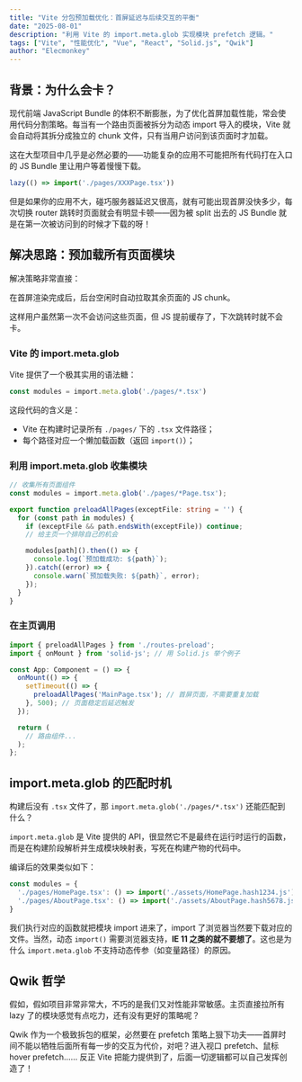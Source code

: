 ```yaml
---
title: "Vite 分包预加载优化：首屏延迟与后续交互的平衡"
date: "2025-08-01"
description: "利用 Vite 的 import.meta.glob 实现模块 prefetch 逻辑。"
tags: ["Vite", "性能优化", "Vue", "React", "Solid.js", "Qwik"]
author: "Elecmonkey"
---
```


## 背景：为什么会卡？

现代前端 JavaScript Bundle 的体积不断膨胀，为了优化首屏加载性能，常会使用代码分割策略。每当有一个路由页面被拆分为动态 import 导入的模块，Vite 就会自动将其拆分成独立的 chunk 文件，只有当用户访问到该页面时才加载。

这在大型项目中几乎是必然必要的——功能复杂的应用不可能把所有代码打在入口的 JS Bundle 里让用户等着慢慢下载。

```typescript
lazy(() => import('./pages/XXXPage.tsx'))
```

但是如果你的应用不大，碰巧服务器延迟又很高，就有可能出现首屏没快多少，每次切换 router 跳转时页面就会有明显卡顿——因为被 split 出去的 JS Bundle 就是在第一次被访问到的时候才下载的呀！

## 解决思路：预加载所有页面模块

解决策略非常直接：

在首屏渲染完成后，后台空闲时自动拉取其余页面的 JS chunk。

这样用户虽然第一次不会访问这些页面，但 JS 提前缓存了，下次跳转时就不会卡。

### Vite 的 import.meta.glob

Vite 提供了一个极其实用的语法糖：

```typescript
const modules = import.meta.glob('./pages/*.tsx')
```

这段代码的含义是：
- Vite 在构建时记录所有 `./pages/` 下的 `.tsx` 文件路径；
- 每个路径对应一个懒加载函数（返回 `import()`）；

### 利用 import.meta.glob 收集模块

```typescript
// 收集所有页面组件
const modules = import.meta.glob('./pages/*Page.tsx');

export function preloadAllPages(exceptFile: string = '') {
  for (const path in modules) {
    if (exceptFile && path.endsWith(exceptFile)) continue;
    // 给主页一个排除自己的机会

    modules[path]().then(() => {
      console.log(`预加载成功: ${path}`);
    }).catch((error) => {
      console.warn(`预加载失败: ${path}`, error);
    });
  }
}
```

### 在主页调用

```typescript
import { preloadAllPages } from './routes-preload';
import { onMount } from 'solid-js'; // 用 Solid.js 举个例子

const App: Component = () => {
  onMount(() => {
    setTimeout(() => {
      preloadAllPages('MainPage.tsx'); // 首屏页面，不需要重复加载
    }, 500); // 页面稳定后延迟触发
  });

  return (
    // 路由组件...
  );
};
```

## import.meta.glob 的匹配时机

构建后没有 `.tsx` 文件了，那 `import.meta.glob('./pages/*.tsx')` 还能匹配到什么？

`import.meta.glob` 是 Vite 提供的 API，很显然它不是最终在运行时运行的函数，而是在构建阶段解析并生成模块映射表，写死在构建产物的代码中。

编译后的效果类似如下：

```javascript
const modules = {
  './pages/HomePage.tsx': () => import('./assets/HomePage.hash1234.js'),
  './pages/AboutPage.tsx': () => import('./assets/AboutPage.hash5678.js'),
}
```

我们执行对应的函数就把模块 import 进来了，import 了浏览器当然要下载对应的文件。当然，动态 `import()` 需要浏览器支持，**IE 11 之类的就不要想了**。这也是为什么 `import.meta.glob` 不支持动态传参（如变量路径）的原因。

## Qwik 哲学

假如，假如项目非常非常大，不巧的是我们又对性能非常敏感。主页直接拉所有 lazy 了的模块感觉有点吃力，还有没有更好的策略呢？

Qwik 作为一个极致拆包的框架，必然要在 prefetch 策略上狠下功夫——首屏时间不能以牺牲后面所有每一步的交互为代价，对吧？进入视口 prefetch、鼠标 hover prefetch…… 反正 Vite 把能力提供到了，后面一切逻辑都可以自己发挥创造了！